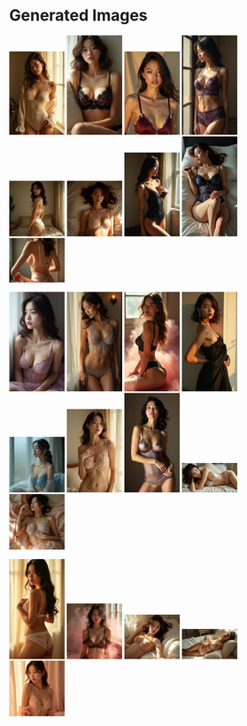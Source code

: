 # Generated Images



<img src="2025_07_29_01.webp" width="100"/> <img src="2025_07_29_02.webp" width="100"/> <img src="2025_07_29_03.webp" width="100"/> <img src="2025_07_29_04.webp" width="100"/> <img src="2025_07_29_05.webp" width="100"/> <img src="2025_07_29_06.webp" width="100"/> <img src="2025_07_29_07.webp" width="100"/> <img src="2025_07_29_08.webp" width="100"/> <img src="2025_07_29_09.webp" width="100"/>

<img src="2025_07_29_10.webp" width="100"/> <img src="2025_07_29_11.webp" width="100"/> <img src="2025_07_29_12.webp" width="100"/> <img src="2025_07_29_13.webp" width="100"/> <img src="2025_07_29_14.webp" width="100"/> <img src="2025_07_29_15.webp" width="100"/> <img src="2025_07_29_16.webp" width="100"/> <img src="2025_07_29_17.webp" width="100"/> <img src="2025_07_29_18.webp" width="100"/>

<img src="2025_07_29_19.webp" width="100"/> <img src="2025_07_29_20.webp" width="100"/> <img src="2025_07_29_21.webp" width="100"/> <img src="2025_07_29_22.webp" width="100"/> <img src="2025_07_29_23.webp" width="100"/>